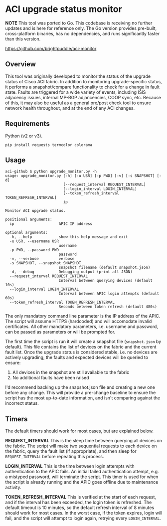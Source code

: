 # ACI upgrade status monitor

**NOTE** This tool was ported to Go. This codebase is receiving no further updates and is here for reference only. The Go version provides pre-built, cross-platform binaries, has no dependencies, and runs significantly faster than this version.

https://github.com/brightpuddle/aci-monitor

## Overview

This tool was originally developed to monitor the status of the upgrade status of Cisco ACI fabric. In addition to monitoring upgrade-specific status, it performs a snapshot/compare functionality to check for a change in fault state. Faults are triggered for a wide variety of events, including ISIS adjacency issues, internal MP-BGP adjancencies, COOP sync, etc. Because of this, it may also be useful as a general pre/post check tool to ensure network health throughout, and at the end of any ACI changes.


## Requirements
Python (v2 or v3).

```
pip install requests termcolor colorama
```

## Usage
```
aci-github $ python upgrade_monitor.py -h
usage: upgrade_monitor.py [-h] [-u USR] [-p PWD] [-v] [-s SNAPSHOT] [-d]
                          [--request_interval REQUEST_INTERVAL]
                          [--login_interval LOGIN_INTERVAL]
                          [--token_refresh_interval TOKEN_REFRESH_INTERVAL]
                          ip

Monitor ACI upgrade status.

positional arguments:
  ip                    APIC IP address

optional arguments:
  -h, --help            show this help message and exit
  -u USR, --username USR
                        username
  -p PWD, --password PWD
                        password
  -v, --verbose         verbose
  -s SNAPSHOT, --snapshot SNAPSHOT
                        snapshot filename (default snapshot.json)
  -d, --debug           Debugging output (print all JSON)
  --request_interval REQUEST_INTERVAL
                        Interval between querying devices (default 10s)
  --login_interval LOGIN_INTERVAL
                        Interval between APIC login attempts (default 60s)
  --token_refresh_interval TOKEN_REFRESH_INTERVAL
                        Seconds between token refresh (default 480s)
```

The only mandatory command line parameter is the IP address of the APIC. The script will assume HTTPS (hardcoded) and will accomodate invalid certificates. All other mandatory parameters, i.e. username and password, can be passed as parameters or will be prompted for.

The first time the script is run it will create a snapshot file (`snapshot.json` by default). This file contains the list of devices on the fabric and the current fault list. Once the upgrade status is considered stable, i.e. no devices are actively upgrading, the faults and expected devices will be queried to ensure:

1. All devices in the snapshot are still available to the fabric
2. No additional faults have been raised

I'd recommend backing up the snapshot.json file and creating a new one before any change. This will provide a pre-change baseline to ensure the script has the most up-to-date information, and isn't comparing against the incorrect status.

## Timers
The default timers should work for most cases, but are explained below.

**REQUEST_INTERVAL**
This is the sleep time between querying all devices on the fabric. The script will make two sequential requests to each device on the fabric, query the fault list (if appropriate), and then sleep for `REQUEST_INTERVAL` before repeating this process.

**LOGIN_INTERVAL**
This is the time between login attempts with authentication to the APIC fails. An initial failed authentication attempt, e.g. a mistyped password, will terminate the script. This timer is used for when the script is already running and the APIC goes offline due to maintenance activity.

**TOKEN_REFRESH_INTERVAL**
This is verified at the start of each request, and if the interval has been exceeded, the login token is refreshed. The default timeout is 10 minutes, so the default refresh interval of 8 minutes should work for most cases. In the worst case, if the token expires, login will fail, and the script will attempt to login again, retrying every `LOGIN_INTERVAL`.

